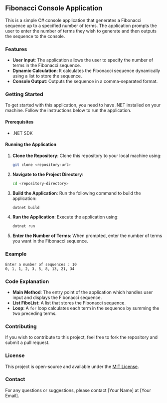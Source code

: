 ## Fibonacci Console Application

This is a simple C# console application that generates a Fibonacci sequence up to a specified number of terms. The application prompts the user to enter the number of terms they wish to generate and then outputs the sequence to the console.

### Features

- **User Input**: The application allows the user to specify the number of terms in the Fibonacci sequence.
- **Dynamic Calculation**: It calculates the Fibonacci sequence dynamically using a list to store the sequence.
- **Console Output**: Outputs the sequence in a comma-separated format.

### Getting Started

To get started with this application, you need to have .NET installed on your machine. Follow the instructions below to run the application.

#### Prerequisites

- .NET SDK

#### Running the Application

1. **Clone the Repository**: Clone this repository to your local machine using:
   ```bash
   git clone <repository-url>
   ```

2. **Navigate to the Project Directory**: 
   ```bash
   cd <repository-directory>
   ```

3. **Build the Application**: Run the following command to build the application:
   ```bash
   dotnet build
   ```

4. **Run the Application**: Execute the application using:
   ```bash
   dotnet run
   ```

5. **Enter the Number of Terms**: When prompted, enter the number of terms you want in the Fibonacci sequence.

### Example

```
Enter a number of sequences : 10
0, 1, 1, 2, 3, 5, 8, 13, 21, 34
```

### Code Explanation

- **Main Method**: The entry point of the application which handles user input and displays the Fibonacci sequence.
- **List<int> FiboList**: A list that stores the Fibonacci sequence.
- **Loop**: A `for` loop calculates each term in the sequence by summing the two preceding terms.

### Contributing

If you wish to contribute to this project, feel free to fork the repository and submit a pull request.

### License

This project is open-source and available under the [MIT License](LICENSE).

### Contact

For any questions or suggestions, please contact [Your Name] at [Your Email].
